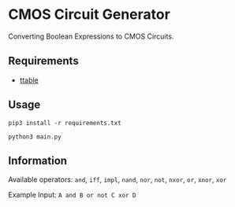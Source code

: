 # CMOS Circuit Generator

Converting Boolean Expressions to CMOS Circuits.

## Requirements

- [ttable](https://tt.brianwel.ch/en/latest/)

## Usage

```shell
pip3 install -r requirements.txt

python3 main.py
```

## Information

Available operators: `and`, `iff`, `impl`, `nand`, `nor`, `not`, `nxor`, `or`, `xnor`, `xor`

Example Input: `A and B or not C xor D`